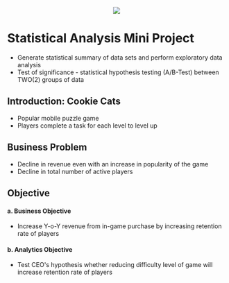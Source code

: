 <p align="center"><img src="https://i.imgur.com/njDaHn0.png"></p>

# Statistical Analysis Mini Project
- Generate statistical summary of data sets and perform exploratory data analysis
- Test of significance - statistical hypothesis testing (A/B-Test) between TWO(2) groups of data

## Introduction: Cookie Cats
- Popular mobile puzzle game
- Players complete a task for each level to level up

## Business Problem
- Decline in revenue even with an increase in popularity of the game
- Decline in total number of active players

## Objective
#### a. Business Objective
- Increase Y-o-Y revenue from in-game purchase by increasing retention rate of players
#### b. Analytics Objective
- Test CEO's hypothesis whether reducing difficulty level of game will increase retention rate of players
